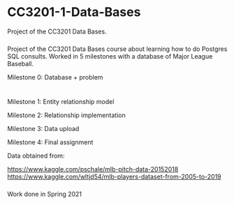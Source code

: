 # CC3201-1-Data-Bases
Project of the CC3201 Data Bases. 

### 
Project of the CC3201 Data Bases course about learning how to do Postgres SQL consults. 
Worked in 5 milestones with a database of Major League Baseball. 

Milestone 0: Database + problem
#
Milestone 1: Entity relationship model

Milestone 2: Relationship implementation

Milestone 3: Data upload 

Milestone 4: Final assignment

Data obtained from: 

https://www.kaggle.com/pschale/mlb-pitch-data-20152018
https://www.kaggle.com/wltjd54/mlb-players-dataset-from-2005-to-2019

###
Work done in Spring 2021
